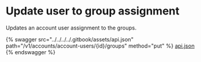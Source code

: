# Update user to group assignment

Updates an account user assignment to the groups.

{% swagger src="../../../../.gitbook/assets/api.json" path="/v1/accounts/account-users/{id}/groups" method="put" %}
[api.json](../../../../.gitbook/assets/api.json)
{% endswagger %}
